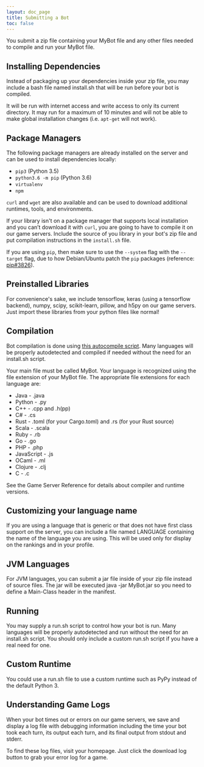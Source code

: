 ```yaml
---
layout: doc_page
title: Submitting a Bot
toc: false
---
```


You submit a zip file containing your MyBot file and any other files needed to compile and run your MyBot file.

## Installing Dependencies

Instead of packaging up your dependencies inside your zip file, you may include a bash file named install.sh that will be run before your bot is compiled.

It will be run with internet access and write access to only its current directory. It may run for a maximum of 10 minutes and will not be able to make global installation changes (i.e. `apt-get` will not work).

## Package Managers

The following package managers are already installed on the server and can be used to install dependencies locally:

- `pip3` (Python 3.5)
- `python3.6 -m pip` (Python 3.6)
- `virtualenv`
- `npm`

`curl` and `wget` are also available and can be used to download additional runtimes, tools, and environments.

If your library isn't on a package manager that supports local installation and you can’t download it with `curl`, you are going to have to compile it on our game servers. Include the source of you library in your bot's zip file and put compilation instructions in the `install.sh` file.

If you are using `pip`, then make sure to use the `--system` flag with the `--target` flag, due to how Debian/Ubuntu patch the `pip` packages (reference: [pip#3826](https://github.com/pypa/pip/issues/3826)).

## Preinstalled Libraries

For convenience's sake, we include tensorflow, keras (using a tensorflow backend), numpy, scipy, scikit-learn, pillow, and h5py on our game servers. Just import these libraries from your python files like normal!

## Compilation

Bot compilation is done using [this autocompile script][autocompiler]. Many languages will be properly autodetected and compiled if needed without the need for an install.sh script.

Your main file must be called MyBot. Your language is recognized using the file extension of your MyBot file. The appropriate file extensions for each language are:

- Java - .java
- Python - .py
- C++ - .cpp and .h(pp)
- C# - .cs
- Rust - .toml (for your Cargo.toml) and .rs (for your Rust source)
- Scala - .scala
- Ruby - .rb
- Go - .go
- PHP - .php
- JavaScript - .js
- OCaml - .ml
- Clojure - .clj
- C - .c

See the Game Server Reference for details about compiler and runtime versions.

## Customizing your language name

If you are using a language that is generic or that does not have first class support on the server, you can include a file named LANGUAGE containing the name of the language you are using. This will be used only for display on the rankings and in your profile.

## JVM Languages

For JVM languages, you can submit a jar file inside of your zip file instead of source files. The jar will be executed java -jar MyBot.jar so you need to define a Main-Class header in the manifest.

## Running

You may supply a run.sh script to control how your bot is run. Many languages will be properly autodetected and run without the need for an install.sh script. You should only include a custom run.sh script if you have a real need for one.

## Custom Runtime

You could use a run.sh file to use a custom runtime such as PyPy instead of the default Python 3.

## Understanding Game Logs

<!-- TODO: this needs to be rewritten -->

When your bot times out or errors on our game servers, we save and display a log file with debugging information including the time your bot took each turn, its output each turn, and its final output from stdout and stderr.

To find these log files, visit your homepage. Just click the download log button to grab your error log for a game.

[autocompiler]: https://github.com/HaliteChallenge/Halite/blob/master/worker/compiler.py
